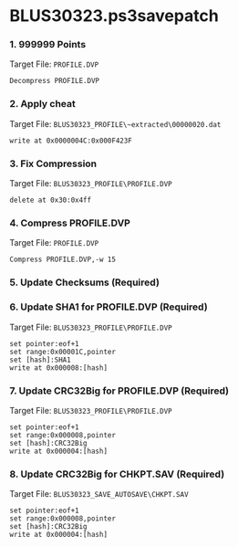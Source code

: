 # BLUS30323.ps3savepatch

### 1.  999999 Points

Target File: `PROFILE.DVP`

```
Decompress PROFILE.DVP
```

### 2. Apply cheat

Target File: `BLUS30323_PROFILE\~extracted\00000020.dat`

```
write at 0x0000004C:0x000F423F
```

### 3. Fix Compression

Target File: `BLUS30323_PROFILE\PROFILE.DVP`

```
delete at 0x30:0x4ff
```

### 4. Compress PROFILE.DVP

Target File: `PROFILE.DVP`

```
Compress PROFILE.DVP,-w 15
```

### 5.  Update Checksums (Required)
### 6. Update SHA1 for PROFILE.DVP (Required)

Target File: `BLUS30323_PROFILE\PROFILE.DVP`

```
set pointer:eof+1
set range:0x00001C,pointer
set [hash]:SHA1
write at 0x000008:[hash]
```

### 7. Update CRC32Big for PROFILE.DVP (Required)

Target File: `BLUS30323_PROFILE\PROFILE.DVP`

```
set pointer:eof+1
set range:0x000008,pointer
set [hash]:CRC32Big
write at 0x000004:[hash]
```

### 8. Update CRC32Big for CHKPT.SAV (Required)

Target File: `BLUS30323_SAVE_AUTOSAVE\CHKPT.SAV`

```
set pointer:eof+1
set range:0x000008,pointer
set [hash]:CRC32Big
write at 0x000004:[hash]
```

